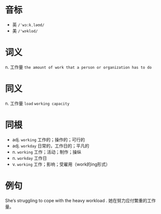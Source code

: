 # 音标

- 英 `/ˈwɜ:kˌləʊd/`
- 美 `/'wɝklod/`

# 词义

n. 工作量
`the amount of work that a person or organization has to do`

# 同义

n. 工作量
`load` `working capacity`

# 同根

- adj. `working` 工作的；操作的；可行的
- adj. `workday` 日常的，工作日的；平凡的
- n. `working` 工作；活动；制作；操纵
- n. `workday` 工作日
- v. `working` 工作；影响；受雇用（work的ing形式）

# 例句

She’s struggling to cope with the heavy workload .
她在努力应付繁重的工作量。


